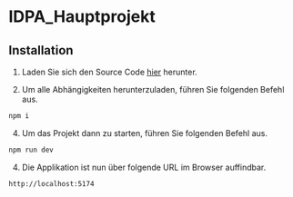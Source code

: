 # IDPA_Hauptprojekt

## Installation

1. Laden Sie sich den Source Code [hier](https://github.com/TheSolian/IDPA_Vorprojekt/releases/tag/1.0.0) herunter.

2. Um alle Abhängigkeiten herunterzuladen, führen Sie folgenden Befehl aus.
```bash
npm i
```

4. Um das Projekt dann zu starten, führen Sie folgenden Befehl aus.
```bash
npm run dev
```

4. Die Applikation ist nun über folgende URL im Browser auffindbar.
```bash
http://localhost:5174
```

